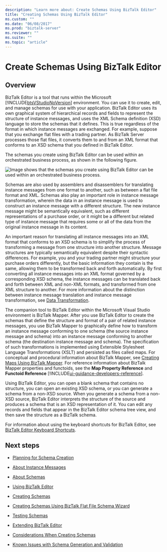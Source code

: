 ```yaml
---
description: "Learn more about: Create Schemas Using BizTalk Editor"
title: "Creating Schemas Using BizTalk Editor"
ms.custom: ""
ms.date: "06/08/2017"
ms.prod: "biztalk-server"
ms.reviewer: ""
ms.suite: ""
ms.topic: "article"
---
```

# Create Schemas Using BizTalk Editor

## Overview
BizTalk Editor is a tool that runs within the Microsoft [!INCLUDE[btsVStudioNoVersion](../includes/btsvstudionoversion-md.md)] environment. You can use it to create, edit, and manage schemas for use with your application. BizTalk Editor uses its own graphical system of hierarchical records and fields to represent the structure of instance messages, and uses the XML Schema definition (XSD) language to store the schemas that it defines. This is true regardless of the format in which instance messages are exchanged. For example, suppose that you exchange flat files with a trading partner. As BizTalk Server processes those flat files, it converts them to and from an XML format that conforms to an XSD schema that you defined in BizTalk Editor.  
  
 The schemas you create using BizTalk Editor can be used within an orchestrated business process, as shown in the following figure.  
  
 ![Image shows that the schemas you create using BizTalk Editor can be used within an orchestrated business process.](../core/media/ebiz-dev-busprcsh.gif "ebiz_dev_busprcsh")  
  
 Schemas are also used by assemblers and disassemblers for translating instance messages from one format to another, such as between a flat file format and XML. Schemas also play an important role in instance message transformation, wherein the data in an instance message is used to construct an instance message with a different structure. The new instance message might be semantically equivalent, such as different representations of a purchase order, or it might be a different but related type of instance message that requires some or all of the data from the original instance message in its content.  
  
 An important reason for translating all instance messages into an XML format that conforms to an XSD schema is to simplify the process of transforming a message from one structure into another structure. Message structures are typically semantically equivalent despite their syntactic differences. For example, you and your trading partner might structure your purchase orders differently, but the basic information they contain is the same, allowing them to be transformed back and forth automatically. By first converting all instance messages into an XML format governed by a corresponding XSD schema, the instance messages can be translated back and forth between XML and non-XML formats, and transformed from one XML structure to another. For more information about the distinction between instance message translation and instance message transformation, see [Data Transformation](../core/data-transformation.md).  
  
 The companion tool to BizTalk Editor within the Microsoft Visual Studio environment is BizTalk Mapper. After you use BizTalk Editor to create the schemas that define the structure and format of a pair of related instance messages, you use BizTalk Mapper to graphically define how to transform an instance message conforming to one schema (the source instance message and schema) into an instance message conforming to another schema (the destination instance message and schema). The specification of such transformations is implemented using Extensible Stylesheet Language Transformations (XSLT) and persisted as files called maps. For conceptual and procedural information about BizTalk Mapper, see [Creating Maps Using BizTalk Mapper](../core/creating-maps-using-biztalk-mapper.md). For reference information about BizTalk Mapper properties and functoids, see the **Map Property Reference** and **Functoid Reference**  [!INCLUDE[ui-guidance-developers-reference](../includes/ui-guidance-developers-reference.md)].
  
 Using BizTalk Editor, you can open a blank schema that contains no structure, you can open an existing XSD schema, or you can generate a schema from a non-XSD source. When you generate a schema from a non-XSD source, BizTalk Editor interprets the structure of the source and produces a schema that is an XSD representation of it. You can edit any records and fields that appear in the BizTalk Editor schema tree view, and then save the structure as a BizTalk schema.  
  
 For information about using the keyboard shortcuts for BizTalk Editor, see [BizTalk Editor Keyboard Shortcuts](../core/biztalk-editor-keyboard-shortcuts.md).  
  
## Next steps
  
-   [Planning for Schema Creation](../core/planning-for-schema-creation.md)  
  
-   [About Instance Messages](../core/about-instance-messages.md)  
  
-   [About Schemas](../core/about-schemas.md)  
  
-   [Using BizTalk Editor](../core/using-biztalk-editor.md)  
  
-   [Creating Schemas](../core/creating-schemas.md)  
  
-   [Creating Schemas Using BizTalk Flat File Schema Wizard](../core/creating-schemas-using-biztalk-flat-file-schema-wizard.md)  
  
-   [Testing Schemas](../core/testing-schemas.md)  
  
-   [Extending BizTalk Editor](../core/extending-biztalk-editor.md)  
  
-   [Considerations When Creating Schemas](../core/considerations-when-creating-schemas.md)  
  
-   [Known Issues with Schema Generation and Validation](../core/known-issues-with-schema-generation-and-validation.md)
